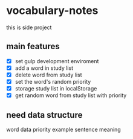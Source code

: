 # vocabulary-notes
this is side project

## main features

- [x] set gulp development enviroment 
- [x] add a word in study list 
- [x] delete word from study list 
- [x] set the word's random priority 
- [x] storage study list in localStorage 
- [x] get random word from study list with priority

## need data structure
word 
    data
    priority
    example sentence
    meaning